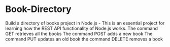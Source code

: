 # Book-Directory
Build a directory of books project in Node.js - This is an essential project for learning how the REST API functionality of Node.js works. 
The command GET retrieves all the books
The command POST adds a new book
The command PUT updates an old book
the command DELETE removes a book
